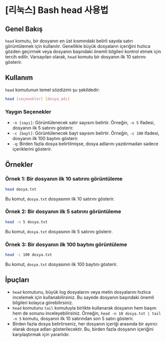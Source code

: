 # [리눅스] Bash head 사용법

## Genel Bakış
`head` komutu, bir dosyanın en üst kısmındaki belirli sayıda satırı görüntülemek için kullanılır. Genellikle büyük dosyaların içeriğini hızlıca gözden geçirmek veya dosyanın başındaki önemli bilgileri kontrol etmek için tercih edilir. Varsayılan olarak, `head` komutu bir dosyanın ilk 10 satırını gösterir.

## Kullanım
`head` komutunun temel sözdizimi şu şekildedir:

```bash
head [seçenekler] [dosya_adı]
```

### Yaygın Seçenekler
- `-n [sayı]`: Görüntülenecek satır sayısını belirtir. Örneğin, `-n 5` ifadesi, dosyanın ilk 5 satırını gösterir.
- `-c [bayt]`: Görüntülenecek bayt sayısını belirtir. Örneğin, `-c 100` ifadesi, dosyanın ilk 100 baytını gösterir.
- `-q`: Birden fazla dosya belirtilmişse, dosya adlarını yazdırmadan sadece içeriklerini gösterir.

## Örnekler
### Örnek 1: Bir dosyanın ilk 10 satırını görüntüleme
```bash
head dosya.txt
```
Bu komut, `dosya.txt` dosyasının ilk 10 satırını gösterir.

### Örnek 2: Bir dosyanın ilk 5 satırını görüntüleme
```bash
head -n 5 dosya.txt
```
Bu komut, `dosya.txt` dosyasının ilk 5 satırını gösterir.

### Örnek 3: Bir dosyanın ilk 100 baytını görüntüleme
```bash
head -c 100 dosya.txt
```
Bu komut, `dosya.txt` dosyasının ilk 100 baytını gösterir.

## İpuçları
- `head` komutunu, büyük log dosyalarını veya metin dosyalarını hızlıca incelemek için kullanabilirsiniz. Bu sayede dosyanın başındaki önemli bilgileri kolayca görebilirsiniz.
- `head` komutunu `tail` komutuyla birlikte kullanarak dosyanın hem başını hem de sonunu inceleyebilirsiniz. Örneğin, `head -n 10 dosya.txt | tail -n 5` komutu, dosyanın ilk 10 satırından son 5 satırı gösterir.
- Birden fazla dosya belirtirseniz, her dosyanın içeriği arasında bir ayırıcı olarak dosya adları gösterilecektir. Bu, birden fazla dosyanın içeriğini karşılaştırmak için yararlıdır.